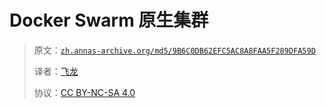 # Docker Swarm 原生集群

> 原文：[`zh.annas-archive.org/md5/9B6C0DB62EFC5AC8A8FAA5F289DFA59D`](https://zh.annas-archive.org/md5/9B6C0DB62EFC5AC8A8FAA5F289DFA59D)
> 
> 译者：[飞龙](https://github.com/wizardforcel)
> 
> 协议：[CC BY-NC-SA 4.0](http://creativecommons.org/licenses/by-nc-sa/4.0/)